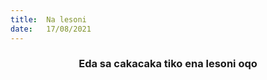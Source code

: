 ```yaml
---
title:  Na lesoni
date:   17/08/2021
---
```


### <center>Eda sa cakacaka tiko ena lesoni oqo</center>